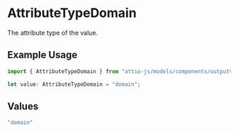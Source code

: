 # AttributeTypeDomain

The attribute type of the value.

## Example Usage

```typescript
import { AttributeTypeDomain } from "attio-js/models/components/outputvalue.js";

let value: AttributeTypeDomain = "domain";
```

## Values

```typescript
"domain"
```